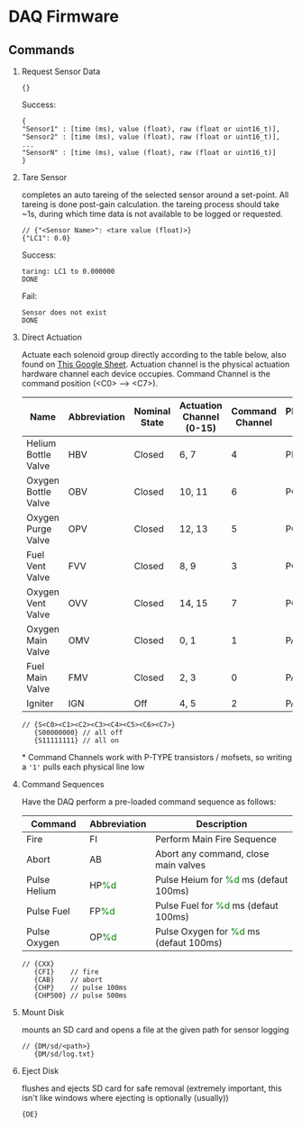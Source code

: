 # DAQ Firmware

## Commands

1. Request Sensor Data

    ```
    {}
    ```
    Success:
    ```
    {
    "Sensor1" : [time (ms), value (float), raw (float or uint16_t)],
    "Sensor2" : [time (ms), value (float), raw (float or uint16_t)],
    ...
    "SensorN" : [time (ms), value (float), raw (float or uint16_t)]
    }
    ```

2.  Tare Sensor

    completes an auto tareing of the selected sensor around a set-point. All tareing is done post-gain calculation. the tareing process should take ~1s, during which time data is not available to be logged or requested.
    ```
    // {"<Sensor Name>": <tare value (float)>}
    {"LC1": 0.0}
    ```
    Success:
    ```
    taring: LC1 to 0.000000
    DONE
    ```
    Fail:
    ```
    Sensor does not exist
    DONE
    ```

3. Direct Actuation

    Actuate each solenoid group directly according to the table below, also found on [This Google Sheet](https://docs.google.com/spreadsheets/d/1ON2VdkJxlJqttcMQD-l6U2NdHoalpuC-nYF2xrq4dh4/edit?gid=0#gid=0). Actuation channel is the physical actuation hardware channel each device occupies. Command Channel is the command position (\<C0\> --> \<C7\>).
		
    | Name	            | Abbreviation  | Nominal State    | Actuation Channel (0-15) | Command Channel | Physical Pins       |
    | ----------------------|---------------|------------------|--------------------------|-----------------|---------------------|
    | Helium Bottle Valve   | HBV	    | Closed	       | 6, 7                     | 4               | PB_15               |
    | Oxygen Bottle Valve   | OBV	    | Closed	       | 10, 11                   | 6               | PC_6                |
    | Oxygen Purge Valve    | OPV	    | Closed	       | 12, 13                   | 5               | PC_7                |
    | Fuel Vent Valve	    | FVV	    | Closed	       | 8, 9                     | 3               | PC_8                |
    | Oxygen Vent Valve	    | OVV	    | Closed	       | 14, 15                   | 7               | PC_9                |
    | Oxygen Main Valve	    | OMV	    | Closed	       | 0, 1                     | 1               | PA_9                |
    | Fuel Main Valve	    | FMV	    | Closed	       | 2, 3                     | 0               | PA_11		          |
    | Igniter	            | IGN	    | Off	           | 4, 5                     | 2               | PA_12               |

    ```
    // {S<C0><C1><C2><C3><C4><C5><C6><C7>}
       {S00000000} // all off
       {S11111111} // all on
    ```

    \* Command Channels work with P-TYPE transistors / mofsets, so writing a `'1'` pulls each physical line low

5. Command Sequences

    Have the DAQ perform a pre-loaded command sequence as follows:

    |Command             |Abbreviation                            | Description                                                             |
    |--------------------|----------------------------------------|-------------------------------------------------------------------------|
    | Fire               | FI                                     | Perform Main Fire Sequence                                              |
    | Abort              | AB                                     | Abort any command, close main valves                                    |
    | Pulse Helium       | HP<span style="color: green">%d</span> | Pulse Heium for <span style="color: green">%d</span> ms (defaut 100ms)  |
    | Pulse Fuel         | FP<span style="color: green">%d</span> | Pulse Fuel for <span style="color: green">%d</span> ms (defaut 100ms)   |
    | Pulse Oxygen       | OP<span style="color: green">%d</span> | Pulse Oxygen for <span style="color: green">%d</span> ms (defaut 100ms) |

    ```
    // {CXX}
       {CFI}    // fire
       {CAB}    // abort
       {CHP}    // pulse 100ms
       {CHP500} // pulse 500ms
    ```

6. Mount Disk

    mounts an SD card and opens a file at the given path for sensor logging

    ```
    // {DM/sd/<path>}
       {DM/sd/log.txt}
    ```

7. Eject Disk

    flushes and ejects SD card for safe removal (extremely important, this isn't like windows where ejecting is optionally (usually))

    ```
    {DE}
    ```
